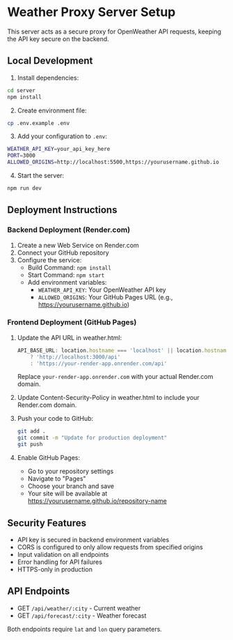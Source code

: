 # Weather Proxy Server Setup

This server acts as a secure proxy for OpenWeather API requests, keeping the API key secure on the backend.

## Local Development

1. Install dependencies:
```bash
cd server
npm install
```

2. Create environment file:
```bash
cp .env.example .env
```

3. Add your configuration to `.env`:
```bash
WEATHER_API_KEY=your_api_key_here
PORT=3000
ALLOWED_ORIGINS=http://localhost:5500,https://yourusername.github.io
```

4. Start the server:
```bash
npm run dev
```

## Deployment Instructions

### Backend Deployment (Render.com)

1. Create a new Web Service on Render.com
2. Connect your GitHub repository
3. Configure the service:
   - Build Command: `npm install`
   - Start Command: `npm start`
   - Add environment variables:
     - `WEATHER_API_KEY`: Your OpenWeather API key
     - `ALLOWED_ORIGINS`: Your GitHub Pages URL (e.g., https://yourusername.github.io)

### Frontend Deployment (GitHub Pages)

1. Update the API URL in weather.html:
   ```javascript
   API_BASE_URL: location.hostname === 'localhost' || location.hostname === '127.0.0.1'
       ? 'http://localhost:3000/api'
       : 'https://your-render-app.onrender.com/api'
   ```
   Replace `your-render-app.onrender.com` with your actual Render.com domain.

2. Update Content-Security-Policy in weather.html to include your Render.com domain.

3. Push your code to GitHub:
   ```bash
   git add .
   git commit -m "Update for production deployment"
   git push
   ```

4. Enable GitHub Pages:
   - Go to your repository settings
   - Navigate to "Pages"
   - Choose your branch and save
   - Your site will be available at https://yourusername.github.io/repository-name

## Security Features

- API key is secured in backend environment variables
- CORS is configured to only allow requests from specified origins
- Input validation on all endpoints
- Error handling for API failures
- HTTPS-only in production

## API Endpoints

- GET `/api/weather/:city` - Current weather
- GET `/api/forecast/:city` - Weather forecast

Both endpoints require `lat` and `lon` query parameters.